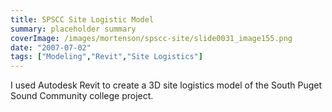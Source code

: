 ```yaml
---
title: SPSCC Site Logistic Model
summary: placeholder summary
coverImage: /images/mortenson/spscc-site/slide0031_image155.png
date: "2007-07-02"
tags: ["Modeling","Revit","Site Logistics"]
---
```


I used Autodesk Revit to create a 3D site logistics model of the South Puget Sound Community college project.
